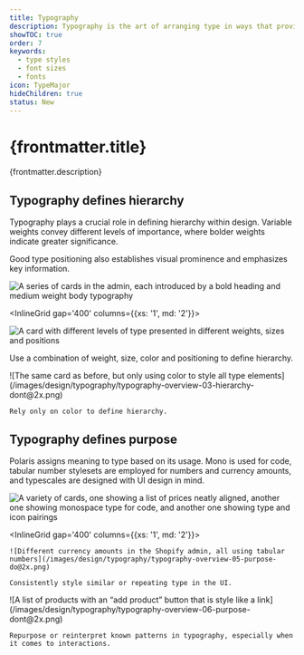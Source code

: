```yaml
---
title: Typography
description: Typography is the art of arranging type in ways that provides innate hierarchy to UI.
showTOC: true
order: 7
keywords:
  - type styles
  - font sizes
  - fonts
icon: TypeMajor
hideChildren: true
status: New
---
```


# {frontmatter.title}

<Lede>{frontmatter.description}</Lede>

<Subnav />

## Typography defines hierarchy

Typography plays a crucial role in defining hierarchy within design. Variable weights convey different levels of importance, where bolder weights indicate greater significance.

Good type positioning also establishes visual prominence and emphasizes key information.

<Stack gap='400'>

![A series of cards in the admin, each introduced by a bold heading and medium weight body typography](/images/design/typography/typography-overview-01-hierarchy@2x.png)

<InlineGrid gap='400' columns={{xs: '1', md: '2'}}>
  <Do>

![A card with different levels of type presented in different weights, sizes and positions ](/images/design/typography/typography-overview-02-hierarchy-do@2x.png)

Use a combination of weight, size, color and positioning to define hierarchy.

  </Do>

  <Dont>
    ![The same card as before, but only using color to style all type elements](/images/design/typography/typography-overview-03-hierarchy-dont@2x.png)

    Rely only on color to define hierarchy.

  </Dont>
</InlineGrid>

</Stack>

## Typography defines purpose

Polaris assigns meaning to type based on its usage. Mono is used for code, tabular number stylesets are employed for numbers and currency amounts, and typescales are designed with UI design in mind.

<Stack gap='400'>

![A variety of cards, one showing a list of prices neatly aligned, another one showing monospace type for code, and another one showing type and icon pairings](/images/design/typography/typography-overview-04-purpose@2x.png)

<InlineGrid gap='400' columns={{xs: '1', md: '2'}}>
  <Do>

    ![Different currency amounts in the Shopify admin, all using tabular numbers](/images/design/typography/typography-overview-05-purpose-do@2x.png)

    Consistently style similar or repeating type in the UI.

  </Do>

  <Do>
    ![A list of products with an “add product” button that is style like a link](/images/design/typography/typography-overview-06-purpose-dont@2x.png)

    Repurpose or reinterpret known patterns in typography, especially when it comes to interactions.

  </Do>
</InlineGrid>

</Stack>
